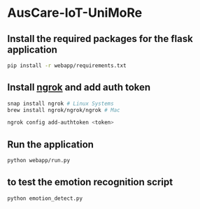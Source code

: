 # AusCare-IoT-UniMoRe

## Install the required packages for the flask application

```bash
pip install -r webapp/requirements.txt
```

## Install [ngrok](https://ngrok.com/download) and add auth token

```bash
snap install ngrok # Linux Systems
brew install ngrok/ngrok/ngrok # Mac

ngrok config add-authtoken <token>
```

## Run the application

```bash
python webapp/run.py
```

## to test the emotion recognition script

```bash
python emotion_detect.py
```
